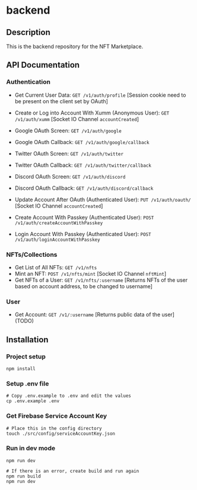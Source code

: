 # backend

## Description

This is the backend repository for the NFT Marketplace.

## API Documentation

### Authentication

- Get Current User Data: `GET /v1/auth/profile` [Session cookie need to be present on the client set by OAuth]

- Create or Log into Account With Xumm (Anonymous User): `GET /v1/auth/xumm` [Socket IO Channel `accountCreated`]
<!-- - Login Account With Xumm (Anonymous User): `GET /v1/auth/loginAccountWithXumm` [Socket IO Channel `accountLoggedIn`] -->

- Google OAuth Screen: `GET /v1/auth/google`
- Google OAuth Callback: `GET /v1/auth/google/callback`
- Twitter OAuth Screen: `GET /v1/auth/twitter`
- Twitter OAuth Callback: `GET /v1/auth/twitter/callback`
- Discord OAuth Screen: `GET /v1/auth/discord`
- Discord OAuth Callback: `GET /v1/auth/discord/callback`

- Update Account After OAuth (Authenticated User): `PUT /v1/auth/oauth/` [Socket IO Channel `accountCreated`]

- Create Account With Passkey (Authenticated User): `POST /v1/auth/createAccountWithPasskey`
- Login Account With Passkey (Authenticated User): `POST /v1/auth/loginAccountWithPasskey`

### NFTs/Collections

- Get List of All NFTs: `GET /v1/nfts`
- Mint an NFT: `POST /v1/nfts/mint` [Socket IO Channel `nftMint`]
- Get NFTs of a User: `GET /v1/nfts/:username` [Returns NFTs of the user based on account address, to be changed to username]

### User

- Get Account: `GET /v1/:username` [Returns public data of the user] (TODO)


## Installation

### Project setup
```
npm install
```

### Setup .env file
```
# Copy .env.example to .env and edit the values
cp .env.example .env
```

### Get Firebase Service Account Key
```
# Place this in the config directory
touch ./src/config/serviceAccountKey.json
```

### Run in dev mode
```
npm run dev

# If there is an error, create build and run again
npm run build
npm run dev
```